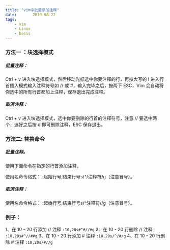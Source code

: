 ```yaml
---
title: "vim中批量添加注释"
date:       2019-08-22
tags:
	- vim
	- Linux
	- basis
---
```




### 方法一 ：块选择模式

##### 批量注释：

Ctrl + v 进入块选择模式，然后移动光标选中你要注释的行，再按大写的 I 进入行首插入模式输入注释符号如 // 或 #，输入完毕之后，按两下 ESC，Vim 会自动将你选中的所有行首都加上注释，保存退出完成注释。

##### 取消注释：

Ctrl + v 进入块选择模式，选中你要删除的行首的注释符号，注意 // 要选中两个，选好之后按 d 即可删除注释，ESC 保存退出。

### 方法二: 替换命令

##### 批量注释。

使用下面命令在指定的行首添加注释。

使用名命令格式： :起始行号,结束行号s/^/注释符/g（注意冒号）。

##### 取消注释：

使用名命令格式： :起始行号,结束行号s/^注释符//g（注意冒号）。

### 例子：

1、在 10 - 20 行添加 // 注释
`:10,20s#^#//#g`
2、在 10 - 20 行删除 // 注释
`:10,20s#^//##g`
3、在 10 - 20 行添加 # 注释
`:10,20s/^/#/g`
4、在 10 - 20 行删除 # 注释
`:10,20s/#//g`

